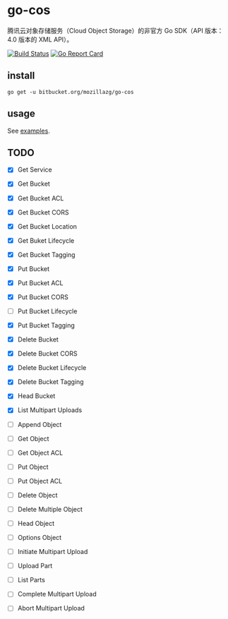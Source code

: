 # go-cos

腾讯云对象存储服务（Cloud Object Storage）的非官方 Go SDK（API 版本：4.0 版本的 XML API）。

[![Build Status](https://circleci.com/bb/mozillazg/go-cos.svg?style=svg)](https://circleci.com/bb/mozillazg/go-cos)
[![Go Report Card](https://goreportcard.com/badge/bitbucket.org/mozillazg/go-cos)](https://goreportcard.com/report/bitbucket.org/mozillazg/go-cos)

## install

`go get -u bitbucket.org/mozillazg/go-cos`


## usage

See [examples](./examples/).

## TODO

* [x] Get Service

* [x] Get Bucket
* [x] Get Bucket ACL
* [x] Get Bucket CORS
* [x] Get Bucket Location
* [x] Get Buket Lifecycle
* [x] Get Bucket Tagging
* [x] Put Bucket
* [x] Put Bucket ACL
* [x] Put Bucket CORS
* [ ] Put Bucket Lifecycle
* [x] Put Bucket Tagging
* [x] Delete Bucket
* [x] Delete Bucket CORS
* [x] Delete Bucket Lifecycle
* [x] Delete Bucket Tagging
* [x] Head Bucket
* [x] List Multipart Uploads

* [ ] Append Object
* [ ] Get Object
* [ ] Get Object ACL
* [ ] Put Object
* [ ] Put Object ACL
* [ ] Delete Object
* [ ] Delete Multiple Object
* [ ] Head Object
* [ ] Options Object
* [ ] Initiate Multipart Upload
* [ ] Upload Part
* [ ] List Parts
* [ ] Complete Multipart Upload
* [ ] Abort Multipart Upload
